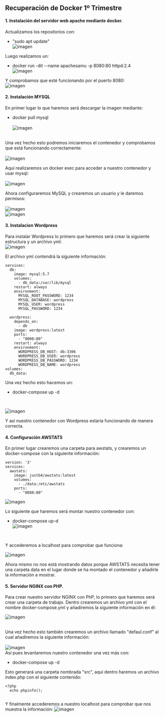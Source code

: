  ## Recuperación de Docker 1º Trimestre 

#### 1. Instalación del servidor web apache mediante docker.

Actualizamos los repositorios con:
- "sudo apt update" <br>
![imagen](https://github.com/smordom/SREI/assets/72253934/c535e124-bcbd-4514-9f23-be9738aaccb3)

Luego realizamos un: 
- docker run -dit --name apachesamu -p 8080:80 httpd:2.4 <br> 
 ![imagen](https://github.com/smordom/SREI/assets/72253934/fd7e16a5-2f1b-4ffe-8ba8-4b32e414e16b)

Y comprobamos que esté funcionando por el puerto 8080: <br>
![imagen](https://github.com/smordom/SREI/assets/72253934/8022b27d-6e73-4906-8029-4f5ba14c7dcb)

#### 2. Instalación MYSQL

En primer lugar lo que haremos será descargar la imagen mediante:
- docker pull mysql <br> <br>
![imagen](https://github.com/smordom/SREI/assets/72253934/4a39ca61-cfb7-447d-b5c3-a0c63ba404ae) <br> <br>

Una vez hecho esto podremos iniciaremos el contenedor y comprobamos que está funcionando correctamente: <br> <br>
![imagen](https://github.com/smordom/SREI/assets/72253934/a5322516-1144-4541-8e19-8ec4c5628484)

Aquí realizaremos un docker exec para acceder a nuestro contenedor y usar mysql: <br> <br>
![imagen](https://github.com/smordom/SREI/assets/72253934/eff88581-11f9-4eba-89d2-12053690c3f0)

Ahora configuraremos MySQL y crearemos un usuario y le daremos permisos: <br> <br>
![imagen](https://github.com/smordom/SREI/assets/72253934/133b22c4-7dee-4ea6-b21b-0e6f91128b64) <br>
![imagen](https://github.com/smordom/SREI/assets/72253934/caa9e449-d3fa-465f-8186-adb2ae5b1ea8) <br>

#### 3. Instalacion Wordpress

Para instalar Wordpress lo primero que haremos será crear la siguiente estructura y un archivo yml: <br>
![imagen](https://github.com/smordom/SREI/assets/72253934/2c7fca5e-ca2d-488e-b02e-af324ff990d3) <br>

El archivo yml contendrá la siguiente información: 

```version: '3'
services:
  db:
    image: mysql:5.7
    volumes:
      - db_data:/var/lib/mysql
    restart: always
    environment:
      MYSQL_ROOT_PASSWORD: 1234
      MYSQL_DATABASE: wordpress
      MYSQL_USER: wordpress
      MYSQL_PASSWORD: 1234

  wordpress:
    depends_on:
      - db
    image: wordpress:latest
    ports:
      - "8000:80"
    restart: always
    environment:
      WORDPRESS_DB_HOST: db:3306
      WORDPRESS_DB_USER: wordpress
      WORDPRESS_DB_PASSWORD: 1234
      WORDPRESS_DB_NAME: wordpress
volumes:
  db_data:
```
Una vez hecho esto hacemos un:
- docker-compose up -d
<br>

![imagen](https://github.com/smordom/SREI/assets/72253934/62fd8787-a83f-48d5-ba30-af2f6fc55647) <br> 

Y así nuestro contenedor con Wordpress estaría funcionando de manera correcta.

#### 4. Configuración AWSTATS

En primer lugar crearemos una carpeta para awstats, y crearemos un docker-compose con la siguiente información:

```
version: '3'
services:
  awstats:
    image: justb4/awstats:latest
    volumes:
      - ./data:/etc/awstats
    ports:
      - "8080:80"
```
![imagen](https://github-production-user-asset-6210df.s3.amazonaws.com/72253934/241195162-3088af11-f171-431c-a4d6-532c513185b6.png?X-Amz-Algorithm=AWS4-HMAC-SHA256&X-Amz-Credential=AKIAIWNJYAX4CSVEH53A%2F20230526%2Fus-east-1%2Fs3%2Faws4_request&X-Amz-Date=20230526T111743Z&X-Amz-Expires=300&X-Amz-Signature=b2454119e3204c4e9548ec265d13c11ff9e334799e350125f11acca6f0519f5f&X-Amz-SignedHeaders=host&actor_id=72253934&key_id=0&repo_id=542439151)

Lo siguiente que haremos será montar nuestro contenedor con:

- docker-compose up-d <br> 
![imagen](https://github.com/smordom/SREI/assets/72253934/eaf379b7-61aa-4cf3-9362-b80a30e32831)

<br>

Y accederemos a localhost para comprobar que funciona: <br>

![imagen](https://github.com/smordom/SREI/assets/72253934/0e4102d5-34c5-420d-a92a-f8bb0664400b)

Ahora mismo no nos está mostrando datos porque AWSTATS necesita tener una carpeta data en el lugar donde se ha montado el contenedor y añadirle la información a mostrar.

#### 5. Servidor NGINX con PHP.

Para crear nuestro servidor NGINX con PhP, lo primero que haremos será crear una carpeta de trabajo. Dentro crearemos un archivo yml con el nombre docker-compose.yml y añadiremos la siguiente información en él: <br> 

![imagen](https://github.com/smordom/SREI/assets/72253934/129a4460-b0ff-4ee3-b669-7ac23467002b) <br> <br> 

Una vez hecho esto también crearemos un archivo llamado "defaul.conf" al cual añadiremos la siguiente información: <br> <br> 
![imagen](https://github.com/smordom/SREI/assets/72253934/23d45c26-679f-400d-aa12-a5d1ae78d9ff) <br>
Así pues levantaremos nuestro contenedor una vez más con:
- docker-compose up -d <br>

Esto generará una carpeta nombrada "src", aquí dentro haremos un archivo index.php con el siguiente contenido:

```
<?php
  echo phpinfo();
  
```
Y finalmente accederemos a nuestro localhost para comprobar que nos muestra la información:
![imagen](https://github.com/smordom/SREI/assets/72253934/2638cd6d-bf39-47b0-a6fe-2a733190df00)
